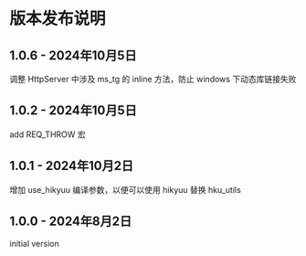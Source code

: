 # 版本发布说明

## 1.0.6 - 2024年10月5日

调整 HttpServer 中涉及 ms_tg 的 inline 方法，防止 windows 下动态库链接失败

## 1.0.2 - 2024年10月5日

add REQ_THROW 宏

## 1.0.1 - 2024年10月2日

增加 use_hikyuu 编译参数，以便可以使用 hikyuu 替换 hku_utils

## 1.0.0 - 2024年8月2日

initial version
